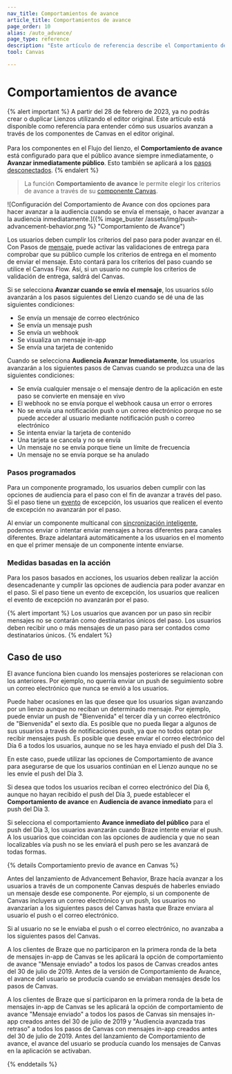 ```yaml
---
nav_title: Comportamientos de avance
article_title: Comportamientos de avance
page_order: 10
alias: /auto_advance/
page_type: reference
description: "Este artículo de referencia describe el Comportamiento de Avance y cubre varios escenarios que pueden surgir a medida que se avanza en un Lienzo."
tool: Canvas

---
```


# Comportamientos de avance

{% alert important %}
A partir del 28 de febrero de 2023, ya no podrás crear o duplicar Lienzos utilizando el editor original. Este artículo está disponible como referencia para entender cómo sus usuarios avanzan a través de los componentes de Canvas en el editor original. <br><br>Para los componentes en el Flujo del lienzo, el **Comportamiento de avance** está configurado para que el público avance siempre inmediatamente, o **Avanzar inmediatamente público**. Esto también se aplicará a los [pasos desconectados]({{site.baseurl}}/user_guide/engagement_tools/canvas/managing_canvases/change_your_canvas_after_launch/#disconnected-steps/).
{% endalert %}

> La función **Comportamiento de avance** le permite elegir los criterios de avance a través de su [componente Canvas]({{site.baseurl}}/user_guide/engagement_tools/canvas/canvas_components/about/). 

![Configuración del Comportamiento de Avance con dos opciones para hacer avanzar a la audiencia cuando se envía el mensaje, o hacer avanzar a la audiencia inmediatamente.]({% image_buster /assets/img/push-advancement-behavior.png %} "Comportamiento de Avance")

Los usuarios deben cumplir los criterios del paso para poder avanzar en él. Con Pasos de [mensaje]({{site.baseurl}}/user_guide/engagement_tools/canvas/canvas_components/message_step/), puede activar las validaciones de entrega para comprobar que su público cumple los criterios de entrega en el momento de enviar el mensaje. Esto contará para los criterios del paso cuando se utilice el Canvas Flow. Así, si un usuario no cumple los criterios de validación de entrega, saldrá del Canvas.

Si se selecciona **Avanzar cuando se envía el mensaje**, los usuarios sólo avanzarán a los pasos siguientes del Lienzo cuando se dé una de las siguientes condiciones:

- Se envía un mensaje de correo electrónico
- Se envía un mensaje push
- Se envía un webhook
- Se visualiza un mensaje in-app
- Se envía una tarjeta de contenido

Cuando se selecciona **Audiencia Avanzar Inmediatamente**, los usuarios avanzarán a los siguientes pasos de Canvas cuando se produzca una de las siguientes condiciones:

- Se envía cualquier mensaje o el mensaje dentro de la aplicación en este paso se convierte en mensaje en vivo
- El webhook no se envía porque el webhook causa un error o errores
- No se envía una notificación push o un correo electrónico porque no se puede acceder al usuario mediante notificación push o correo electrónico
- Se intenta enviar la tarjeta de contenido 
- Una tarjeta se cancela y no se envía
- Un mensaje no se envía porque tiene un límite de frecuencia
- Un mensaje no se envía porque se ha anulado

### Pasos programados

Para un componente programado, los usuarios deben cumplir con las opciones de audiencia para el paso con el fin de avanzar a través del paso. Si el paso tiene un [evento]({{site.baseurl}}/user_guide/engagement_tools/canvas/create_a_canvas/exit_criteria/#exception-events) de excepción, los usuarios que realicen el evento de excepción no avanzarán por el paso.

Al enviar un componente multicanal con [sincronización inteligente]({{site.baseurl}}/user_guide/brazeai/intelligence/intelligent_timing/), podemos enviar o intentar enviar mensajes a horas diferentes para canales diferentes. Braze adelantará automáticamente a los usuarios en el momento en que el primer mensaje de un componente intente enviarse.

### Medidas basadas en la acción

Para los pasos basados en acciones, los usuarios deben realizar la acción desencadenante y cumplir las opciones de audiencia para poder avanzar en el paso. Si el paso tiene un evento de excepción, los usuarios que realicen el evento de excepción no avanzarán por el paso.

{% alert important %}
Los usuarios que avancen por un paso sin recibir mensajes no se contarán como destinatarios únicos del paso. Los usuarios deben recibir uno o más mensajes de un paso para ser contados como destinatarios únicos.
{% endalert %}

## Caso de uso

El avance funciona bien cuando los mensajes posteriores se relacionan con los anteriores. Por ejemplo, no querría enviar un push de seguimiento sobre un correo electrónico que nunca se envió a los usuarios.

Puede haber ocasiones en las que desee que los usuarios sigan avanzando por un lienzo aunque no reciban un determinado mensaje. Por ejemplo, puede enviar un push de "Bienvenida" el tercer día y un correo electrónico de "Bienvenida" el sexto día. Es posible que no pueda llegar a algunos de sus usuarios a través de notificaciones push, ya que no todos optan por recibir mensajes push. Es posible que desee enviar el correo electrónico del Día 6 a todos los usuarios, aunque no se les haya enviado el push del Día 3.

En este caso, puede utilizar las opciones de Comportamiento de avance para asegurarse de que los usuarios continúan en el Lienzo aunque no se les envíe el push del Día 3.

Si desea que todos los usuarios reciban el correo electrónico del Día 6, aunque no hayan recibido el push del Día 3, puede establecer el **Comportamiento de avance** en **Audiencia de avance inmediato** para el push del Día 3.

Si selecciona el comportamiento **Avance inmediato del público** para el push del Día 3, los usuarios avanzarán cuando Braze intente enviar el push. A los usuarios que coincidan con las opciones de audiencia y que no sean localizables vía push no se les enviará el push pero se les avanzará de todas formas.

{% details Comportamiento previo de avance en Canvas %}

Antes del lanzamiento de Advancement Behavior, Braze hacía avanzar a los usuarios a través de un componente Canvas después de haberles enviado un mensaje desde ese componente. Por ejemplo, si un componente de Canvas incluyera un correo electrónico y un push, los usuarios no avanzarían a los siguientes pasos del Canvas hasta que Braze enviara al usuario el push o el correo electrónico.

Si al usuario no se le enviaba el push o el correo electrónico, no avanzaba a los siguientes pasos del Canvas.

A los clientes de Braze que no participaron en la primera ronda de la beta de mensajes in-app de Canvas se les aplicará la opción de comportamiento de avance "Mensaje enviado" a todos los pasos de Canvas creados antes del 30 de julio de 2019. Antes de la versión de Comportamiento de Avance, el avance del usuario se producía cuando se enviaban mensajes desde los pasos de Canvas.

A los clientes de Braze que sí participaron en la primera ronda de la beta de mensajes in-app de Canvas se les aplicará la opción de comportamiento de avance "Mensaje enviado" a todos los pasos de Canvas sin mensajes in-app creados antes del 30 de julio de 2019 y "Audiencia avanzada tras retraso" a todos los pasos de Canvas con mensajes in-app creados antes del 30 de julio de 2019. Antes del lanzamiento de Comportamiento de avance, el avance del usuario se producía cuando los mensajes de Canvas en la aplicación se activaban.

{% enddetails %}


